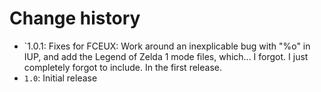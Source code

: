 # Change history

* `1.0.1: Fixes for FCEUX: Work around an inexplicable bug with "%o" in IUP, and add the Legend of Zelda 1 mode files, which... I forgot. I just completely forgot to include. In the first release.
* `1.0`: Initial release

